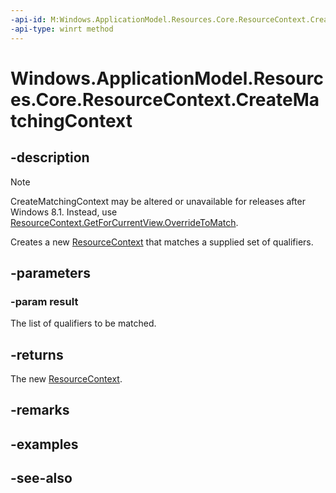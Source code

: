 ----api-id: M:Windows.ApplicationModel.Resources.Core.ResourceContext.CreateMatchingContext(Windows.Foundation.Collections.IIterable{Windows.ApplicationModel.Resources.Core.ResourceQualifier})
-api-type: winrt method
---<!-- Method syntaxpublic Windows.ApplicationModel.Resources.Core.ResourceContext CreateMatchingContext(Windows.Foundation.Collections.IIterable<Windows.ApplicationModel.Resources.Core.ResourceQualifier> result)--># Windows.ApplicationModel.Resources.Core.ResourceContext.CreateMatchingContext## -description> [!NOTE]> CreateMatchingContext may be altered or unavailable for releases after Windows 8.1. Instead, use [ResourceContext.GetForCurrentView.OverrideToMatch](resourcecontext_overridetomatch.md).Creates a new [ResourceContext](resourcecontext.md) that matches a supplied set of qualifiers.## -parameters### -param resultThe list of qualifiers to be matched.## -returnsThe new [ResourceContext](resourcecontext.md).## -remarks## -examples## -see-also